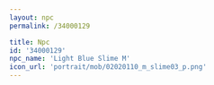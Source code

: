 ```yaml
---
layout: npc
permalink: /34000129

title: Npc
id: '34000129'
npc_name: 'Light Blue Slime M'
icon_url: 'portrait/mob/02020110_m_slime03_p.png'
---
```

